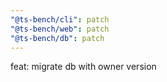 ```yaml
---
"@ts-bench/cli": patch
"@ts-bench/web": patch
"@ts-bench/db": patch
---
```


feat: migrate db with owner version
